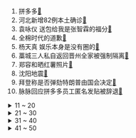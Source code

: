 1. 拼多多[:link:](https://s.weibo.com/weibo?q=%23拼多多%23&Refer=top)
2. 河北新增82例本土确诊[:link:](https://s.weibo.com/weibo?q=%23河北新增82例本土确诊%23&Refer=top)
3. 袁咏仪 送包给我是张智霖的福分[:link:](https://s.weibo.com/weibo?q=%23袁咏仪%20送包给我是张智霖的福分%23&Refer=top)
4. 全棉时代的道歉[:link:](https://s.weibo.com/weibo?q=%23全棉时代的道歉%23&Refer=top)
5. 杨天真 娱乐本身是没有圈的[:link:](https://s.weibo.com/weibo?q=%23杨天真%20娱乐本身是没有圈的%23&Refer=top)
6. 藁城三人私自返回晋州全家被强制隔离[:link:](https://s.weibo.com/weibo?q=%23藁城三人私自返回晋州全家被强制隔离%23&Refer=top)
7. 郑容和晒红薯照片[:link:](https://s.weibo.com/weibo?q=%23郑容和晒红薯照片%23&Refer=top)
8. 沈阳地震[:link:](https://s.weibo.com/weibo?q=%23沈阳地震%23&Refer=top)
9. 拜登称是否弹劾特朗普由国会决定[:link:](https://s.weibo.com/weibo?q=%23拜登称是否弹劾特朗普由国会决定%23&Refer=top)
10. 脉脉回应拼多多员工匿名发贴被辞退[:link:](https://s.weibo.com/weibo?q=%23脉脉回应拼多多员工匿名发贴被辞退%23&Refer=top)
<details>
<summary>11 ~ 20</summary>

11. 小S为大女儿庆生[:link:](https://s.weibo.com/weibo?q=%23小S为大女儿庆生%23&Refer=top)
12. 黑龙江新增无症状感染者8例[:link:](https://s.weibo.com/weibo?q=%23黑龙江新增无症状感染者8例%23&Refer=top)
13. 北京新增4例无症状[:link:](https://s.weibo.com/weibo?q=%23北京新增4例无症状%23&Refer=top)
14. 吉林新增4例黑龙江输入无症状感染者[:link:](https://s.weibo.com/weibo?q=%23吉林新增4例黑龙江输入无症状感染者%23&Refer=top)
15. 朱锁锁帮蒋南孙出气[:link:](https://s.weibo.com/weibo?q=%23朱锁锁帮蒋南孙出气%23&Refer=top)
16. 红薯夫妇[:link:](https://s.weibo.com/weibo?q=%23红薯夫妇%23&Refer=top)
17. 长春[:link:](https://s.weibo.com/weibo?q=%23长春%23&Refer=top)
18. 秦霄贤说相声是最安全的工作[:link:](https://s.weibo.com/weibo?q=%23秦霄贤说相声是最安全的工作%23&Refer=top)
19. 红跑车[:link:](https://s.weibo.com/weibo?q=%23红跑车%23&Refer=top)
20. 王浩信 陈自瑶[:link:](https://s.weibo.com/weibo?q=%23王浩信%20陈自瑶%23&Refer=top)
</details>
<details>
<summary>21 ~ 30</summary>

21. 袁姗姗碗米溪宣传总监[:link:](https://s.weibo.com/weibo?q=%23袁姗姗碗米溪宣传总监%23&Refer=top)
22. 央视boys四人加起来160多岁[:link:](https://s.weibo.com/weibo?q=%23央视boys四人加起来160多岁%23&Refer=top)
23. 上阳赋[:link:](https://s.weibo.com/weibo?q=%23上阳赋%23&Refer=top)
24. 北京卫视春晚[:link:](https://s.weibo.com/weibo?q=%23北京卫视春晚%23&Refer=top)
25. 31省区市新增103例确诊[:link:](https://s.weibo.com/weibo?q=%2331省区市新增103例确诊%23&Refer=top)
26. 千万别用广角相机给狗拍照[:link:](https://s.weibo.com/weibo?q=%23千万别用广角相机给狗拍照%23&Refer=top)
27. 车厘子价格腰斩[:link:](https://s.weibo.com/weibo?q=%23车厘子价格腰斩%23&Refer=top)
28. 抗议者闯入美国国会大量画面曝光[:link:](https://s.weibo.com/weibo?q=%23抗议者闯入美国国会大量画面曝光%23&Refer=top)
29. 刘晓宇违体犯规[:link:](https://s.weibo.com/weibo?q=%23刘晓宇违体犯规%23&Refer=top)
30. 周放演技[:link:](https://s.weibo.com/weibo?q=%23周放演技%23&Refer=top)
</details>
<details>
<summary>31 ~ 40</summary>

31. 流浪汉的狗不是流浪狗[:link:](https://s.weibo.com/weibo?q=%23流浪汉的狗不是流浪狗%23&Refer=top)
32. 沈阳新增2例本土确诊[:link:](https://s.weibo.com/weibo?q=%23沈阳新增2例本土确诊%23&Refer=top)
33. 英政府希望通过疫苗走出疫情困境[:link:](https://s.weibo.com/weibo?q=%23英政府希望通过疫苗走出疫情困境%23&Refer=top)
34. 北京新增1例本土确诊[:link:](https://s.weibo.com/weibo?q=%23北京新增1例本土确诊%23&Refer=top)
35. 封潇声改口叫阿滢[:link:](https://s.weibo.com/weibo?q=%23封潇声改口叫阿滢%23&Refer=top)
36. 王中磊儿子长大了[:link:](https://s.weibo.com/weibo?q=%23王中磊儿子长大了%23&Refer=top)
37. 谢宏祖求婚[:link:](https://s.weibo.com/weibo?q=%23谢宏祖求婚%23&Refer=top)
38. 宋运辉程开颜离婚[:link:](https://s.weibo.com/weibo?q=%23宋运辉程开颜离婚%23&Refer=top)
39. 刘耀文拔完智齿脸肿了[:link:](https://s.weibo.com/weibo?q=%23刘耀文拔完智齿脸肿了%23&Refer=top)
40. 赵丽颖喊话孙坚送殷沛下线[:link:](https://s.weibo.com/weibo?q=%23赵丽颖喊话孙坚送殷沛下线%23&Refer=top)
</details>
<details>
<summary>41 ~ 50</summary>

41. 冻死乌龟下锅后突然活了[:link:](https://s.weibo.com/weibo?q=%23冻死乌龟下锅后突然活了%23&Refer=top)
42. 美国各大软件联合封杀特朗普[:link:](https://s.weibo.com/weibo?q=%23美国各大软件联合封杀特朗普%23&Refer=top)
43. 天天向上[:link:](https://s.weibo.com/weibo?q=%23天天向上%23&Refer=top)
44. 小拉劝不住宋运辉[:link:](https://s.weibo.com/weibo?q=%23小拉劝不住宋运辉%23&Refer=top)
45. 河北卡车司机车上睡觉不住宾馆[:link:](https://s.weibo.com/weibo?q=%23河北卡车司机车上睡觉不住宾馆%23&Refer=top)
46. 76天[:link:](https://s.weibo.com/weibo?q=%2376天%23&Refer=top)
47. 宿迁连云港全面排查大头娃娃涉事产品[:link:](https://s.weibo.com/weibo?q=%23宿迁连云港全面排查大头娃娃涉事产品%23&Refer=top)
48. 翟晓川怒喷裁判[:link:](https://s.weibo.com/weibo?q=%23翟晓川怒喷裁判%23&Refer=top)
49. CBA[:link:](https://s.weibo.com/weibo?q=%23CBA%23&Refer=top)
50. 教皇[:link:](https://s.weibo.com/weibo?q=%23教皇%23&Refer=top)
</details>